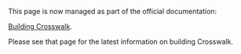 This page is now managed as part of the official documentation:

[Building Crosswalk](https://crosswalk-project.org/#contribute/building-crosswalk).

Please see that page for the latest information on building Crosswalk. 
